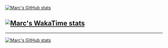 [![Marc's GitHub stats](https://github-readme-stats.vercel.app/api?username=marc-leblanc&theme=algolia)](https://github.com/anuraghazra/github-readme-stats)


[![Marc's WakaTime stats](https://github-readme-stats.vercel.app/api/wakatime?username=marcleblanc&theme=algolia)](https://github.com/anuraghazra/github-readme-stats)
---------------------------
---------------------------
[![Marc's GitHub stats](https://staging-github-readme-stats.vercel.app/api?username=marc-leblanc&theme=algolia)](https://github.com/anuraghazra/github-readme-stats)

